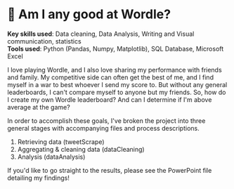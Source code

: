 # :iphone: Am I any good at Wordle?

**Key skills used**: Data cleaning, Data Analysis, Writing and Visual communication, statistics <br>
**Tools used**: Python (Pandas, Numpy, Matplotlib), SQL Database, Microsoft Excel <br>

I love playing Wordle, and I also love sharing my performance with friends and family. My competitive side can often get the best of me, and I find myself in a war to best whoever I send my score to. But without any general leaderboards, I can't compare myself to anyone but my friends. So, how do I create my own Wordle leaderboard? And can I determine if I'm above average at the game?

In order to accomplish these goals, I've broken the project into three general stages with accompanying files and process descriptions.

 1. Retrieving data (tweetScrape)
 2. Aggregating & cleaning data (dataCleaning)
 3. Analysis (dataAnalysis)

If you'd like to go straight to the results, please see the PowerPoint file detailing my findings!